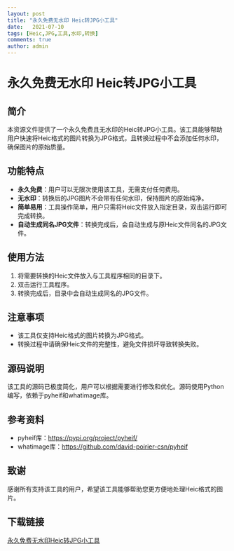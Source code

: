 ```yaml
---
layout: post
title: "永久免费无水印 Heic转JPG小工具"
date:   2021-07-10
tags: [Heic,JPG,工具,水印,转换]
comments: true
author: admin
---
```

# 永久免费无水印 Heic转JPG小工具

## 简介

本资源文件提供了一个永久免费且无水印的Heic转JPG小工具。该工具能够帮助用户快速将Heic格式的图片转换为JPG格式，且转换过程中不会添加任何水印，确保图片的原始质量。

## 功能特点

- **永久免费**：用户可以无限次使用该工具，无需支付任何费用。
- **无水印**：转换后的JPG图片不会带有任何水印，保持图片的原始纯净。
- **简单易用**：工具操作简单，用户只需将Heic文件放入指定目录，双击运行即可完成转换。
- **自动生成同名JPG文件**：转换完成后，会自动生成与原Heic文件同名的JPG文件。

## 使用方法

1. 将需要转换的Heic文件放入与工具程序相同的目录下。
2. 双击运行工具程序。
3. 转换完成后，目录中会自动生成同名的JPG文件。

## 注意事项

- 该工具仅支持Heic格式的图片转换为JPG格式。
- 转换过程中请确保Heic文件的完整性，避免文件损坏导致转换失败。

## 源码说明

该工具的源码已极度简化，用户可以根据需要进行修改和优化。源码使用Python编写，依赖于pyheif和whatimage库。

## 参考资料

- pyheif库：https://pypi.org/project/pyheif/
- whatimage库：https://github.com/david-poirier-csn/pyheif

## 致谢

感谢所有支持该工具的用户，希望该工具能够帮助您更方便地处理Heic格式的图片。

## 下载链接

[永久免费无水印Heic转JPG小工具](https://pan.quark.cn/s/db82441429e4)